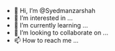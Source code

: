- 👋 Hi, I’m @Syedmanzarshah
- 👀 I’m interested in ...
- 🌱 I’m currently learning ...
- 💞️ I’m looking to collaborate on ...
- 📫 How to reach me ...

<!---
Syedmanzarshah/Syedmanzarshah is a ✨ special ✨ repository because its `README.md` (this file) appears on your GitHub profile.
You can click the Preview link to take a look at your changes.
--->
